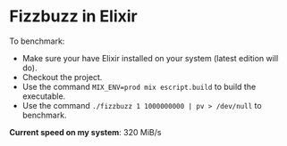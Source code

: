 # Fizzbuzz in Elixir

To benchmark:
- Make sure your have Elixir installed on your system (latest edition will do).
- Checkout the project.
- Use the command `MIX_ENV=prod mix escript.build` to build the executable.
- Use the command `./fizzbuzz 1 1000000000 | pv > /dev/null` to benchmark.

**Current speed on my system**: 320 MiB/s
